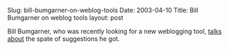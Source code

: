 Slug: bill-bumgarner-on-weblog-tools
Date: 2003-04-10
Title: Bill Bumgarner on weblog tools
layout: post

Bill Bumgarner, who was recently looking for a new weblogging tool, <a href="http://radio.weblogs.com/0100490/2003/04/10.html#a434">talks about</a> the spate of suggestions he got.
